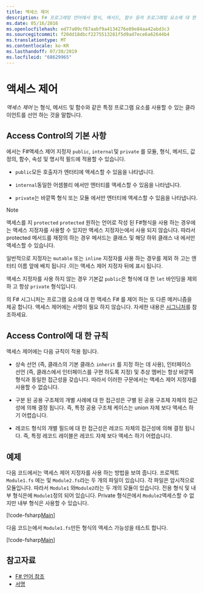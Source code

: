 ```yaml
---
title: 액세스 제어
description: F# 프로그래밍 언어에서 형식, 메서드, 함수 등의 프로그래밍 요소에 대 한 액세스를 제어 하는 방법에 대해 알아봅니다.
ms.date: 05/16/2016
ms.openlocfilehash: ed77a09cf87aabf9a4134276e89e84aa42abd3c3
ms.sourcegitcommit: f20dd18dbcf2275513281f5d9ad7ece6a62644b4
ms.translationtype: MT
ms.contentlocale: ko-KR
ms.lasthandoff: 07/30/2019
ms.locfileid: "68629965"
---
```

# <a name="access-control"></a>액세스 제어

*액세스 제어* 는 형식, 메서드 및 함수와 같은 특정 프로그램 요소를 사용할 수 있는 클라이언트를 선언 하는 것을 말합니다.

## <a name="basics-of-access-control"></a>Access Control의 기본 사항

에서는 F#액세스 제어 지정자 `public`, `internal`및 `private` 를 모듈, 형식, 메서드, 값 정의, 함수, 속성 및 명시적 필드에 적용할 수 있습니다.

- `public`모든 호출자가 엔터티에 액세스할 수 있음을 나타냅니다.

- `internal`동일한 어셈블리 에서만 엔터티를 액세스할 수 있음을 나타냅니다.

- `private`는 바깥쪽 형식 또는 모듈 에서만 엔터티에 액세스할 수 있음을 나타냅니다.

> [!NOTE]
> 액세스를 지 `protected` `protected` 원하는 언어로 작성 된 F#형식을 사용 하는 경우에는 액세스 지정자를 사용할 수 있지만 액세스 지정자는에서 사용 되지 않습니다. 따라서 protected 메서드를 재정의 하는 경우 메서드는 클래스 및 해당 하위 클래스 내 에서만 액세스할 수 있습니다.

일반적으로 지정자는 `mutable` 또는 `inline` 지정자를 사용 하는 경우를 제외 하 고는 엔터티 이름 앞에 배치 됩니다 .이는 액세스 제어 지정자 뒤에 표시 됩니다.

액세스 지정자를 사용 하지 않는 경우 기본값 `public`은 형식에 대 한 `let` 바인딩을 제외 하 고 항상 `private` 형식입니다.

의 F# 시그니처는 프로그램 요소에 대 한 액세스 F# 를 제어 하는 또 다른 메커니즘을 제공 합니다. 액세스 제어에는 서명이 필요 하지 않습니다. 자세한 내용은 [시그니처](signatures.md)를 참조하세요.

## <a name="rules-for-access-control"></a>Access Control에 대 한 규칙

액세스 제어에는 다음 규칙이 적용 됩니다.

- 상속 선언 (즉, 클래스의 기본 클래스 `inherit` 를 지정 하는 데 사용), 인터페이스 선언 (즉, 클래스에서 인터페이스를 구현 하도록 지정) 및 추상 멤버는 항상 바깥쪽 형식과 동일한 접근성을 갖습니다. 따라서 이러한 구문에서는 액세스 제어 지정자를 사용할 수 없습니다.

- 구분 된 공용 구조체의 개별 사례에 대 한 접근성은 구별 된 공용 구조체 자체의 접근성에 의해 결정 됩니다. 즉, 특정 공용 구조체 케이스는 union 자체 보다 액세스 하기 어렵습니다.

- 레코드 형식의 개별 필드에 대 한 접근성은 레코드 자체의 접근성에 의해 결정 됩니다. 즉, 특정 레코드 레이블은 레코드 자체 보다 액세스 하기 어렵습니다.

## <a name="example"></a>예제

다음 코드에서는 액세스 제어 지정자를 사용 하는 방법을 보여 줍니다. 프로젝트 `Module1.fs` 에는 및 `Module2.fs`라는 두 개의 파일이 있습니다. 각 파일은 암시적으로 모듈입니다. 따라서 `Module1` 와`Module2`라는 두 개의 모듈이 있습니다. 전용 형식 및 내부 형식은에 `Module1`정의 되어 있습니다. Private 형식은에서 `Module2`액세스할 수 없지만 내부 형식은 사용할 수 있습니다.

[!code-fsharp[Main](~/samples/snippets/fsharp/access-control/snippet1.fs)]

다음 코드는에서 `Module1.fs`만든 형식의 액세스 가능성을 테스트 합니다.

[!code-fsharp[Main](~/samples/snippets/fsharp/access-control/snippet2.fs)]

## <a name="see-also"></a>참고자료

- [F# 언어 참조](index.md)
- [서명](signatures.md)
